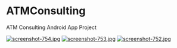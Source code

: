 # ATMConsulting
 ATM Consulting Android App Project


[![screenshot-754.jpg](https://i.postimg.cc/gj4NrrxD/screenshot-754.jpg)](https://postimg.cc/2Lb4KkFb)  [![screenshot-753.jpg](https://i.postimg.cc/zDkdx2xg/screenshot-753.jpg)](https://postimg.cc/Wth638LN) [![screenshot-752.jpg](https://i.postimg.cc/3xknJ8YX/screenshot-752.jpg)](https://postimg.cc/WdPM5PDz)
